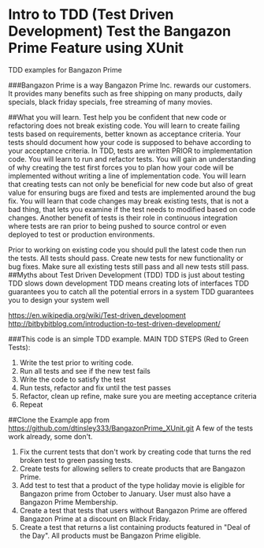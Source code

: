 # Intro to TDD (Test Driven Development) Test the Bangazon Prime Feature using XUnit
TDD examples for Bangazon Prime

###Bangazon Prime is a way Bangazon Prime Inc. rewards our customers. It provides many benefits such as free shipping on many products, daily specials, black friday specials, free streaming of many movies. 

##What you will learn.
Test help you be confident that new code or refactoring does not break existing code. You will learn to create failing tests based on requirements, better known as acceptance criteria. Your tests should document how your code is supposed to behave according to your acceptance criteria.  In TDD, tests are written PRIOR to implementation code. You will learn to run and refactor tests. You will gain an understanding of why creating the test first forces you to plan how your code will be implemented without writing a line of implementation code. You will learn that creating tests can not only be beneficial for new code but also of great value for ensuring bugs are fixed and tests are implemented around the bug fix. You will learn that code changes may break existing tests, that is not a bad thing, that lets you examine if the test needs to modified based on code changes.  Another benefit of tests is their role in continuous integration where tests are ran prior to being pushed to source control or even deployed to test or production environments. 

Prior to working on existing code you should pull the latest code then run the tests. All tests should pass. Create new tests for new functionality or bug fixes. Make sure all existing tests still pass and all new tests still pass. 
##Myths about Test Driven Development (TDD)
TDD is just about testing
TDD slows down development
TDD means creating lots of interfaces
TDD guarantees you to catch all the potential errors in a system
TDD guarantees you to design your system well

https://en.wikipedia.org/wiki/Test-driven_development
http://bitbybitblog.com/introduction-to-test-driven-development/

###This code is an simple TDD example. 
MAIN TDD STEPS (Red to Green Tests):
   1. Write the test prior to writing code.
   2. Run all tests and see if the new test fails
   3. Write the code to satisfy the test
   4. Run tests, refactor and fix until the test passes
   5. Refactor, clean up refine, make sure you are meeting acceptance criteria
   6. Repeat 

##Clone the Example app from https://github.com/dtinsley333/BangazonPrime_XUnit.git
A few of the tests work already, some don't.

1. Fix the current tests that don't work by creating code that turns the red broken test to green passing tests. 
2. Create tests for allowing sellers to create products that are Bangazon Prime.
3. Add test to test that a product of the type holiday movie is eligible for Bangazon prime from October to January. User must also have a Bangazon Prime Membership.
4. Create a test that tests that users without Bangazon Prime are offered Bangazon Prime at a discount on Black Friday.   
5. Create a test that returns a list containing products featured in "Deal of the Day". All products must be Bangazon Prime eligible. 
   


